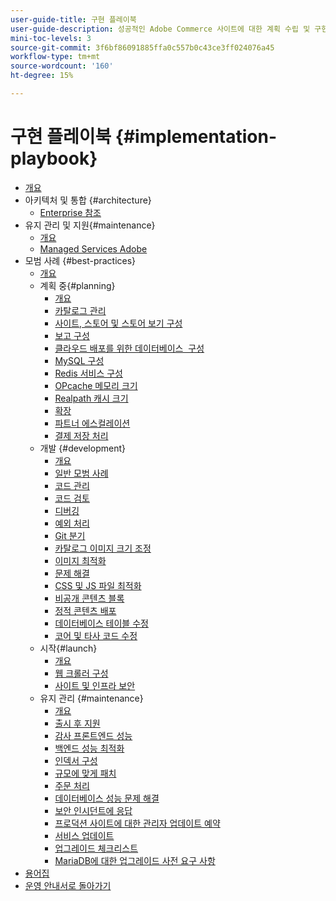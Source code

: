 ```yaml
---
user-guide-title: 구현 플레이북
user-guide-description: 성공적인 Adobe Commerce 사이트에 대한 계획 수립 및 구현을 위한 전략에 대해 알아봅니다.
mini-toc-levels: 3
source-git-commit: 3f6bf86091885ffa0c557b0c43ce3ff024076a45
workflow-type: tm+mt
source-wordcount: '160'
ht-degree: 15%

---
```



# 구현 플레이북 {#implementation-playbook}

- [개요](overview.md)
- 아키텍처 및 통합 {#architecture}
   - [Enterprise 참조](architecture/enterprise-blueprint.md)
- 유지 관리 및 지원{#maintenance}
   - [개요](maintenance/overview.md)
   - [Managed Services Adobe](maintenance/adobe-managed-services.md)
- 모범 사례 {#best-practices}
   - [개요](best-practices/phases.md)
   - 계획 중{#planning}
      - [개요](best-practices/planning/overview.md)
      - [카탈로그 관리](best-practices/planning/catalog-management.md)
      - [사이트, 스토어 및 스토어 보기 구성](best-practices/planning/sites-stores-store-views.md)
      - [보고 구성](best-practices/planning/reporting-configuration.md)
      - [클라우드 배포를 위한 데이터베이스 &#x200B; 구성](best-practices/planning/database-on-cloud.md)
      - [MySQL 구성](best-practices/planning/mysql-configuration.md)
      - [Redis 서비스 구성](best-practices/planning/redis-service-configuration.md)
      - [OPcache 메모리 크기](best-practices/planning/opcache-memory-size.md)
      - [Realpath 캐시 크기](best-practices/planning/realpath-cache-size.md)
      - [확장](best-practices/planning/extensions.md)
      - [파트너 에스컬레이션](best-practices/planning/partner-escalation.md)
      - [결제 저장 처리](best-practices/planning/payment-processing-storage.md)
   - 개발 {#development}
      - [개요](best-practices/development/overview.md)
      - [일반 모범 사례](best-practices/development/general.md)
      - [코드 관리](best-practices/development/code-management.md)
      - [코드 검토](best-practices/development/code-review.md)
      - [디버깅](best-practices/development/debugging.md)
      - [예외 처리](best-practices/development/exception-handling.md)
      - [Git 분기](best-practices/development/git-branching.md)
      - [카탈로그 이미지 크기 조정](best-practices/development/catalog-image-resizing.md)
      - [이미지 최적화](best-practices/development/image-optimization.md)
      - [문제 해결](best-practices/development/troubleshooting.md)
      - [CSS 및 JS 파일 최적화](best-practices/development/optimize-css-js-files.md)
      - [비공개 콘텐츠 블록](best-practices/development/private-content-block-configuration.md)
      - [정적 콘텐츠 배포](best-practices/development/static-content-deployment.md)
      - [데이터베이스 테이블 수정](best-practices/development/modifying-core-and-third-party-tables.md)
      - [코어 및 타사 코드 수정](best-practices/development/modifying-core-and-third-party-code.md)
   - 시작{#launch}
      - [개요](best-practices/launch/overview.md)
      - [웹 크롤러 구성](best-practices/launch/robots-txt.md)
      - [사이트 및 인프라 보안](best-practices/launch/security-best-practices.md)
   - 유지 관리 {#maintenance}
      - [개요](best-practices/maintenance/overview.md)
      - [출시 후 지원](best-practices/maintenance/post-launch.md)
      - [감사 프론트엔드 성능](best-practices/maintenance/frontend-performance.md)
      - [백엔드 성능 최적화](best-practices/maintenance/backend-performance.md)
      - [인덱서 구성](best-practices/maintenance/indexer-configuration.md)
      - [규모에 맞게 패치](best-practices/maintenance/patching-at-scale.md)
      - [주문 처리](best-practices/maintenance/order-processing-configuration.md)
      - [데이터베이스 성능 문제 해결](best-practices/maintenance/resolve-database-performance-issues.md)
      - [보안 인시던트에 응답](best-practices/maintenance/respond-to-security-incident.md)
      - [프로덕션 사이트에 대한 관리자 업데이트 예약](best-practices/maintenance/scheduling-admin-updates-in-production.md)
      - [서비스 업데이트](best-practices/maintenance/update-services.md)
      - [업그레이드 체크리스트](best-practices/maintenance/upgrade-checklist.md)
      - [MariaDB에 대한 업그레이드 사전 요구 사항](best-practices/maintenance/mariadb-upgrade.md)
- [용어집](glossary.md)
- [운영 안내서로 돌아가기](https://experienceleague.adobe.com/docs/commerce-operations/operational-guides/home.html?lang=ko)
